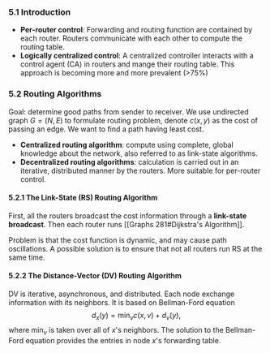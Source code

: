 ### 5.1 Introduction

* **Per-router control**: Forwarding and routing function are contained by each router. Routers communicate with each other to compute the routing table.
* **Logically centralized control**: A centralized controller interacts with a control agent (CA) in routers and mange their routing table. This approach is becoming more and more prevalent (>75%)



### 5.2 Routing Algorithms

Goal: determine good paths from sender to receiver. We use undirected graph $G = (N, E)$ to formulate routing problem, denote $c(x,y)$ as the cost of passing an edge. We want to find a path having least cost.

* **Centralized routing algorithm**: compute using complete, global knowledge about the network, also referred to as link-state algorithms.
* **Decentralized routing algorithms**: calculation is carried out in an iterative, distributed manner by the routers. More suitable for per-router control.

#### 5.2.1 The Link-State (RS) Routing Algorithm

First, all the routers broadcast the cost information through a **link-state broadcast**. Then each router runs [[Graphs 281#Dijkstra's Algorithm]].

Problem is that the cost function is dynamic, and may cause path oscillations. A possible solution is to ensure that not all routers run RS at the same time.

#### 5.2.2 The Distance-Vector (DV) Routing Algorithm

DV is iterative, asynchronous, and distributed. Each node exchange information with its neighbors. It is based on Bellman-Ford equation 
$$d_x(y) = \min_v{c(x,v) + d_v(y)},$$
where $\min_v$ is taken over all of $x$'s neighbors. The solution to the Bellman-Ford equation provides the entries in node $x$'s forwarding table.




















